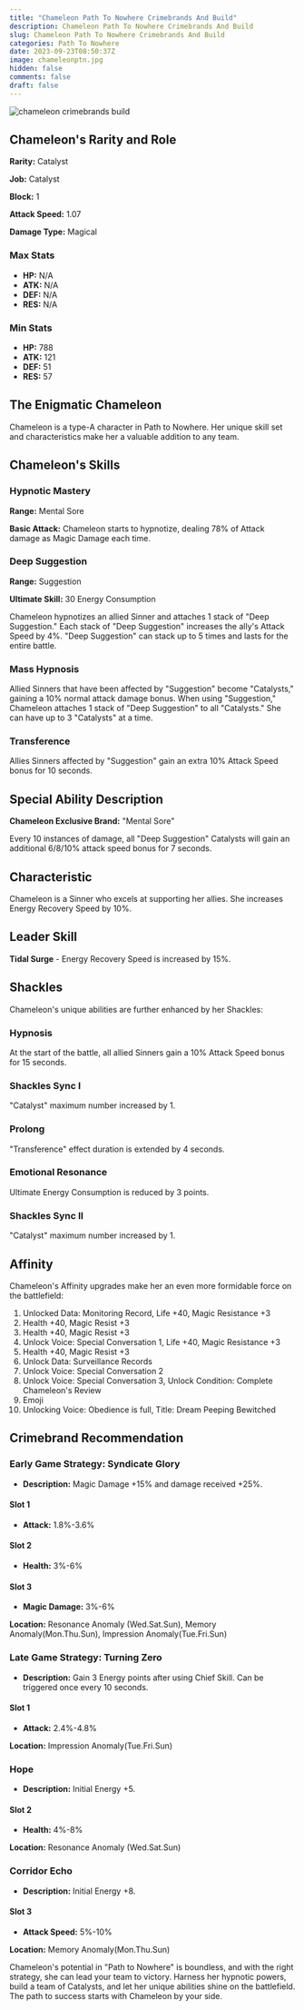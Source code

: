 ```yaml
---
title: "Chameleon Path To Nowhere Crimebrands And Build"
description: Chameleon Path To Nowhere Crimebrands And Build
slug: Chameleon Path To Nowhere Crimebrands And Build
categories: Path To Nowhere
date: 2023-09-23T08:50:37Z
image: chameleonptn.jpg
hidden: false
comments: false
draft: false
---
```

![chameleon crimebrands build](chameleonptn.jpg)

## Chameleon's Rarity and Role

**Rarity:** Catalyst

**Job:** Catalyst

**Block:** 1

**Attack Speed:** 1.07

**Damage Type:** Magical

### Max Stats

- **HP:** N/A
- **ATK:** N/A
- **DEF:** N/A
- **RES:** N/A

### Min Stats

- **HP:** 788
- **ATK:** 121
- **DEF:** 51
- **RES:** 57

## The Enigmatic Chameleon

Chameleon is a type-A character in Path to Nowhere. Her unique skill set and characteristics make her a valuable addition to any team.

## Chameleon's Skills

### Hypnotic Mastery

**Range:** Mental Sore

**Basic Attack:** Chameleon starts to hypnotize, dealing 78% of Attack damage as Magic Damage each time.

### Deep Suggestion

**Range:** Suggestion

**Ultimate Skill:** 30 Energy Consumption

Chameleon hypnotizes an allied Sinner and attaches 1 stack of "Deep Suggestion." Each stack of "Deep Suggestion" increases the ally's Attack Speed by 4%. "Deep Suggestion" can stack up to 5 times and lasts for the entire battle.

### Mass Hypnosis

Allied Sinners that have been affected by "Suggestion" become "Catalysts," gaining a 10% normal attack damage bonus. When using "Suggestion," Chameleon attaches 1 stack of "Deep Suggestion" to all "Catalysts." She can have up to 3 "Catalysts" at a time.

### Transference

Allies Sinners affected by "Suggestion" gain an extra 10% Attack Speed bonus for 10 seconds.

## Special Ability Description

**Chameleon Exclusive Brand:** "Mental Sore"

Every 10 instances of damage, all "Deep Suggestion" Catalysts will gain an additional 6/8/10% attack speed bonus for 7 seconds.

## Characteristic

Chameleon is a Sinner who excels at supporting her allies. She increases Energy Recovery Speed by 10%.

## Leader Skill

**Tidal Surge** - Energy Recovery Speed is increased by 15%.

## Shackles

Chameleon's unique abilities are further enhanced by her Shackles:

### Hypnosis

At the start of the battle, all allied Sinners gain a 10% Attack Speed bonus for 15 seconds.

### Shackles Sync I

"Catalyst" maximum number increased by 1.

### Prolong

"Transference" effect duration is extended by 4 seconds.

### Emotional Resonance

Ultimate Energy Consumption is reduced by 3 points.

### Shackles Sync II

"Catalyst" maximum number increased by 1.

## Affinity

Chameleon's Affinity upgrades make her an even more formidable force on the battlefield:

1. Unlocked Data: Monitoring Record, Life +40, Magic Resistance +3
2. Health +40, Magic Resist +3
3. Health +40, Magic Resist +3
4. Unlock Voice: Special Conversation 1, Life +40, Magic Resistance +3
5. Health +40, Magic Resist +3
6. Unlock Data: Surveillance Records
7. Unlock Voice: Special Conversation 2
8. Unlock Voice: Special Conversation 3, Unlock Condition: Complete Chameleon's Review
9. Emoji
10. Unlocking Voice: Obedience is full, Title: Dream Peeping Bewitched

## Crimebrand Recommendation

### Early Game Strategy: Syndicate Glory

- **Description:** Magic Damage +15% and damage received +25%.

#### Slot 1

- **Attack:** 1.8%-3.6%

#### Slot 2

- **Health:** 3%-6%

#### Slot 3

- **Magic Damage:** 3%-6%

**Location:** Resonance Anomaly (Wed.Sat.Sun), Memory Anomaly(Mon.Thu.Sun), Impression Anomaly(Tue.Fri.Sun)

### Late Game Strategy: Turning Zero

- **Description:** Gain 3 Energy points after using Chief Skill. Can be triggered once every 10 seconds.

#### Slot 1

- **Attack:** 2.4%-4.8%

**Location:** Impression Anomaly(Tue.Fri.Sun)

### Hope

- **Description:** Initial Energy +5.

#### Slot 2

- **Health:** 4%-8%

**Location:** Resonance Anomaly (Wed.Sat.Sun)

### Corridor Echo

- **Description:** Initial Energy +8.

#### Slot 3

- **Attack Speed:** 5%-10%

**Location:** Memory Anomaly(Mon.Thu.Sun)

Chameleon's potential in "Path to Nowhere" is boundless, and with the right strategy, she can lead your team to victory. Harness her hypnotic powers, build a team of Catalysts, and let her unique abilities shine on the battlefield. The path to success starts with Chameleon by your side.